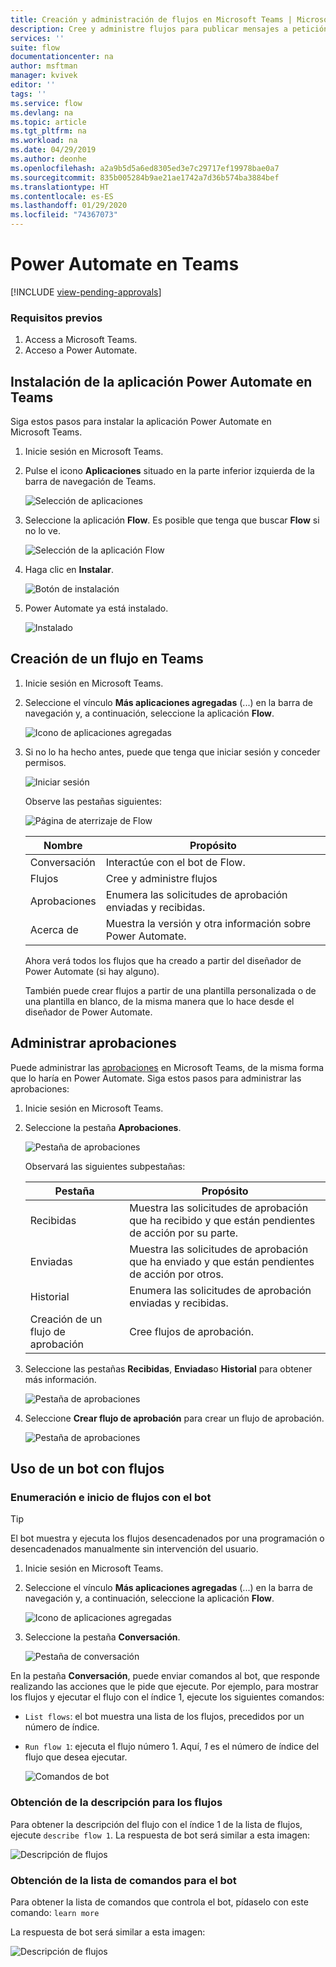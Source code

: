 ```yaml
---
title: Creación y administración de flujos en Microsoft Teams | Microsoft Docs
description: Cree y administre flujos para publicar mensajes a petición, @mention usuarios y canales, publicar tarjetas con opciones de respuesta, etc.
services: ''
suite: flow
documentationcenter: na
author: msftman
manager: kvivek
editor: ''
tags: ''
ms.service: flow
ms.devlang: na
ms.topic: article
ms.tgt_pltfrm: na
ms.workload: na
ms.date: 04/29/2019
ms.author: deonhe
ms.openlocfilehash: a2a9b5d5a6ed8305ed3e7c29717ef19978bae0a7
ms.sourcegitcommit: 835b005284b9ae21ae1742a7d36b574ba3884bef
ms.translationtype: HT
ms.contentlocale: es-ES
ms.lasthandoff: 01/29/2020
ms.locfileid: "74367073"
---
```

# <a name="power-automate-in-teams"></a>Power Automate en Teams
[!INCLUDE [view-pending-approvals](includes/cc-rebrand.md)]

### <a name="prerequisites"></a>Requisitos previos

1. Access a Microsoft Teams.
1. Acceso a Power Automate.

## <a name="install-the-power-automate-app-in-teams"></a>Instalación de la aplicación Power Automate en Teams

Siga estos pasos para instalar la aplicación Power Automate en Microsoft Teams.

1. Inicie sesión en Microsoft Teams.

1. Pulse el icono **Aplicaciones** situado en la parte inferior izquierda de la barra de navegación de Teams.

    ![Selección de aplicaciones](media/flows-teams/apps.png)

1. Seleccione la aplicación **Flow**. Es posible que tenga que buscar **Flow** si no lo ve.

    ![Selección de la aplicación Flow](media/flows-teams/select-flow-app.png)

1. Haga clic en **Instalar**.

    ![Botón de instalación](media/flows-teams/select-install.png)

1. Power Automate ya está instalado.

    ![Instalado](media/flows-teams/flow-installed.png)


## <a name="create-a-flow-in-teams"></a>Creación de un flujo en Teams

1. Inicie sesión en Microsoft Teams.

1. Seleccione el vínculo **Más aplicaciones agregadas** (...) en la barra de navegación y, a continuación, seleccione la aplicación **Flow**.

    ![Icono de aplicaciones agregadas](media/flows-teams/added-apps-icon.png)

1. Si no lo ha hecho antes, puede que tenga que iniciar sesión y conceder permisos.

    ![Iniciar sesión](media/flows-teams/grant-permissions-sign-in.png)


    Observe las pestañas siguientes:

    ![Página de aterrizaje de Flow](media/flows-teams/flow-landing-page.png)

    Nombre|Propósito
    ----|-----|
    Conversación|Interactúe con el bot de Flow.
    Flujos|Cree y administre flujos
    Aprobaciones|Enumera las solicitudes de aprobación enviadas y recibidas.
    Acerca de|Muestra la versión y otra información sobre Power Automate.


    Ahora verá todos los flujos que ha creado a partir del diseñador de Power Automate (si hay alguno). 

    También puede crear flujos a partir de una plantilla personalizada o de una plantilla en blanco, de la misma manera que lo hace desde el diseñador de Power Automate. 

## <a name="manage-approvals"></a>Administrar aprobaciones

Puede administrar las [aprobaciones](modern-approvals.md) en Microsoft Teams, de la misma forma que lo haría en Power Automate. Siga estos pasos para administrar las aprobaciones:

1. Inicie sesión en Microsoft Teams.
1. Seleccione la pestaña **Aprobaciones**.

    ![Pestaña de aprobaciones](media/flows-teams/approvals-tab.png)

    Observará las siguientes subpestañas:

    Pestaña|Propósito
    ----|-----|
    Recibidas|Muestra las solicitudes de aprobación que ha recibido y que están pendientes de acción por su parte.
    Enviadas|Muestra las solicitudes de aprobación que ha enviado y que están pendientes de acción por otros.
    Historial|Enumera las solicitudes de aprobación enviadas y recibidas.
    Creación de un flujo de aprobación|Cree flujos de aprobación.

1. Seleccione las pestañas **Recibidas**, **Enviadas**o **Historial** para obtener más información.

    ![Pestaña de aprobaciones](media/flows-teams/approvals-tab-2.png)

1. Seleccione **Crear flujo de aprobación** para crear un flujo de aprobación.

    ![Pestaña de aprobaciones](media/flows-teams/approvals-tab-3.png)

## <a name="use-the-bot-with-flows"></a>Uso de un bot con flujos

### <a name="list-and-launch-flows-with-the-bot"></a>Enumeración e inicio de flujos con el bot

> [!TIP]
> El bot muestra y ejecuta los flujos desencadenados por una programación o desencadenados manualmente sin intervención del usuario.

1. Inicie sesión en Microsoft Teams.
1. Seleccione el vínculo **Más aplicaciones agregadas** (...) en la barra de navegación y, a continuación, seleccione la aplicación **Flow**.

    ![Icono de aplicaciones agregadas](media/flows-teams/added-apps-icon.png)
    
1. Seleccione la pestaña **Conversación**.

    ![Pestaña de conversación](media/flows-teams/conversations-tab.png)

En la pestaña **Conversación**, puede enviar comandos al bot, que responde realizando las acciones que le pide que ejecute. Por ejemplo, para mostrar los flujos y ejecutar el flujo con el índice 1, ejecute los siguientes comandos:

- ```List flows```: el bot muestra una lista de los flujos, precedidos por un número de índice.
- ```Run flow 1```: ejecuta el flujo número 1. Aquí, *1* es el número de índice del flujo que desea ejecutar.

   ![Comandos de bot](media/flows-teams/bot-commands.png)

### <a name="get-the-description-for-flows"></a>Obtención de la descripción para los flujos

Para obtener la descripción del flujo con el índice 1 de la lista de flujos, ejecute ```describe flow 1```. La respuesta de bot será similar a esta imagen:

   ![Descripción de flujos](media/flows-teams/bot-describe.png)

### <a name="get-the-list-of-commands-for-the-bot"></a>Obtención de la lista de comandos para el bot

Para obtener la lista de comandos que controla el bot, pídaselo con este comando: ```learn more``` 

La respuesta de bot será similar a esta imagen:

![Descripción de flujos](media/flows-teams/bot-learn-more.png) 
